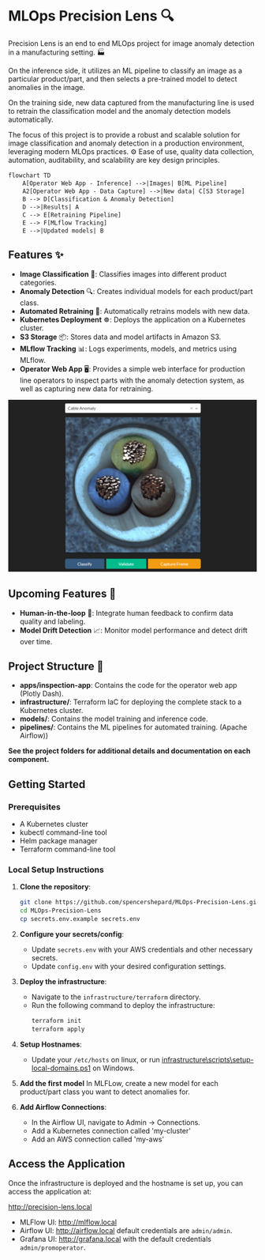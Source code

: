 # MLOps Precision Lens 🔍
Precision Lens is an end to end MLOps project for image anomaly detection in a manufacturing setting. 🏭

On the inference side, it utilizes an ML pipeline to classify an image as a particular product/part, and then selects a pre-trained model to detect anomalies in the image.

On the training side, new data captured from the manufacturing line is used to retrain the classification model and the anomaly detection models automatically.

The focus of this project is to provide a robust and scalable solution for image classification and anomaly detection in a production environment, leveraging modern MLOps practices. ⚙️ Ease of use, quality data collection, automation, auditability, and scalability are key design principles.

```mermaid
flowchart TD
    A[Operator Web App - Inference] -->|Images| B[ML Pipeline]
    A2[Operator Web App - Data Capture] -->|New data| C[S3 Storage]
    B --> D[Classification & Anomaly Detection]
    D -->|Results| A
    C --> E[Retraining Pipeline]
    E --> F[MLflow Tracking]
    E -->|Updated models| B
```

## Features ✨
- **Image Classification** 📸: Classifies images into different product categories.
- **Anomaly Detection** 🔍: Creates individual models for each product/part class.
- **Automated Retraining** 🔄: Automatically retrains models with new data.
- **Kubernetes Deployment** ☸️: Deploys the application on a Kubernetes cluster.
- **S3 Storage** 📦: Stores data and model artifacts in Amazon S3.
- **MLflow Tracking** 📊: Logs experiments, models, and metrics using MLflow.
- **Operator Web App** 🖥️: Provides a simple web interface for production line operators to inspect parts with the anomaly detection system, as well as capturing new data for retraining.

![Web App](apps/inspection-app/docs/live-feed.png)

## Upcoming Features 🚀
- **Human-in-the-loop** 👥: Integrate human feedback to confirm data quality and labeling.
- **Model Drift Detection** 📈: Monitor model performance and detect drift over time.

## Project Structure 📁
- **apps/inspection-app**: Contains the code for the operator web app (Plotly Dash).
- **infrastructure/**: Terraform IaC for deploying the complete stack to a Kubernetes cluster.
- **models/**: Contains the model training and inference code.
- **pipelines/**: Contains the ML pipelines for automated training. (Apache Airflow))

**See the project folders for additional details and documentation on each component.**

## Getting Started

### Prerequisites
- A Kubernetes cluster
- kubectl command-line tool
- Helm package manager
- Terraform command-line tool

### Local Setup Instructions
1. **Clone the repository**:
    ```bash
    git clone https://github.com/spencershepard/MLOps-Precision-Lens.git
    cd MLOps-Precision-Lens
    cp secrets.env.example secrets.env
    ```
2. **Configure your secrets/config**:
   - Update `secrets.env` with your AWS credentials and other necessary secrets.
   - Update `config.env` with your desired configuration settings.

3. **Deploy the infrastructure**:
   - Navigate to the `infrastructure/terraform` directory.
   - Run the following command to deploy the infrastructure:
     ```bash
     terraform init
     terraform apply
     ```

4. **Setup Hostnames**:
   - Update your `/etc/hosts` on linux, or run [infrastructure\scripts\setup-local-domains.ps1](infrastructure/scripts/setup-local-domains.ps1) on Windows.

5. **Add the first model**
   In MLFLow, create a new model for each product/part class you want to detect anomalies for. 

6. **Add Airflow Connections**:
   - In the Airflow UI, navigate to Admin -> Connections.
   - Add a Kubernetes connection called 'my-cluster'
   - Add an AWS connection called 'my-aws'

## Access the Application
Once the infrastructure is deployed and the hostname is set up, you can access the application at:

http://precision-lens.local

- MLFlow UI: http://mlflow.local
- Airflow UI: http://airflow.local default credentials are `admin/admin`.
- Grafana UI: http://grafana.local with the default credentials `admin/promoperator`.